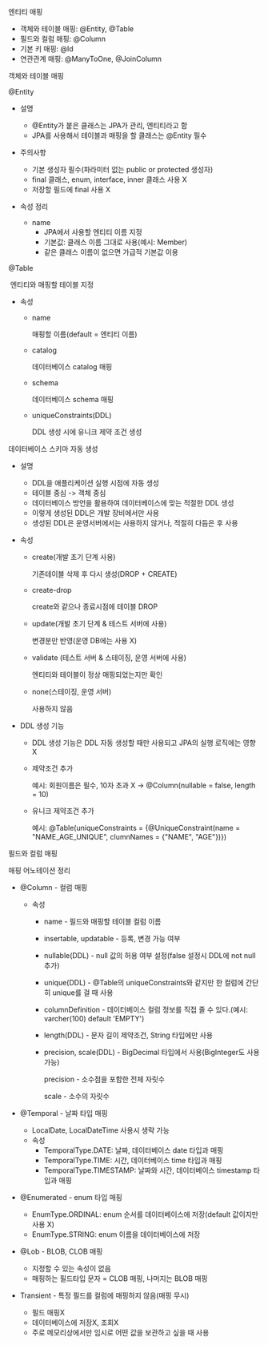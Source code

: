 엔티티 매핑

- 객체와 테이블 매핑: @Entity, @Table
- 필드와 컬럼 매핑: @Column
- 기본 키 매핑: @Id
- 연관관계 매핑: @ManyToOne, @JoinColumn



객체와 테이블 매핑

@Entity

- 설명
  - @Entity가 붙은 클래스는 JPA가 관리, 엔티티라고 함
  - JPA를 사용해서 테이블과 매핑을 할 클래스는 @Entity 필수

- 주의사항
  - 기본 생성자 필수(파라미터 없는 public or protected 생성자)
  - final 클래스, enum, interface, inner 클래스 사용 X
  - 저장할 필드에 final 사용 X

- 속성 정리
  - name
    - JPA에서 사용할 엔티티 이름 지정
    - 기본값: 클래스 이름 그대로 사용(예시: Member)
    - 같은 클래스 이름이 없으면 가급적 기본값 이용

@Table

​	엔티티와 매핑할 테이블 지정

- 속성

  - name

    매핑할 이름(default = 엔티티 이름)

  - catalog

    데이터베이스 catalog 매핑

  - schema

    데이터베이스 schema 매핑

  - uniqueConstraints(DDL)

    DDL 생성 시에 유니크 제약 조건 생성



데이터베이스 스키마 자동 생성

- 설명

  - DDL을 애플리케이션 실행 시점에 자동 생성
  - 테이블 중심 -> 객체 중심
  - 데이터베이스 방언을 활용하여 데이터베이스에 맞는 적절한 DDL 생성
  - 이렇게 생성된 DDL은 개발 장비에서만 사용
  - 생성된 DDL은 운영서버에서는 사용하지 않거나, 적절히 다듬은 후 사용

- 속성

  - create(개발 초기 단계 사용)

    기존테이블 삭제 후 다시 생성(DROP + CREATE)

  - create-drop

    create와 같으나 종료시점에 테이블 DROP

  - update(개발 초기 단계 & 테스트 서버에 사용)

    변경분만 반영(운영 DB에는 사용 X)

  - validate (테스트 서버 & 스테이징, 운영 서버에 사용)

    엔티티와 테이블이 정상 매핑되었는지만 확인

  - none(스테이징, 운영 서버)

    사용하지 않음

- DDL 생성 기능

  - DDL 생성 기능은 DDL 자동 생성할 때만 사용되고 JPA의 실행 로직에는 영향 X

  - 제약조건 추가

    예시: 회원이름은 필수, 10자 초과 X -> @Column(nullable = false, length = 10)

  - 유니크 제약조건 추가

    예시: @Table(uniqueConstraints = {@UniqueConstraint(name = "NAME_AGE_UNIQUE", clumnNames = {"NAME", "AGE"})})



필드와 컬럼 매핑

매핑 어노테이션 정리

- @Column - 컬럼 매핑

  - 속성

    - name - 필드와 매핑할 테이블 컬럼 이름

    - insertable, updatable - 등록, 변경 가능 여부

    - nullable(DDL) - null 값의 허용 여부 설정(false 설정시 DDL에 not null 추가)

    - unique(DDL) - @Table의 uniqueConstraints와 같지만 한 컬럼에 간단히 unique를 걸 때 사용

    - columnDefinition - 데이터베이스 컬럼 정보를 직접 줄 수 있다.(예시: varcher(100) default 'EMPTY')

    - length(DDL) - 문자 길이 제약조건, String 타입에만 사용

    - precision, scale(DDL) - BigDecimal 타입에서 사용(BigInteger도 사용 가능)

      precision - 소수점을 포함한 전체 자릿수

      scale - 소수의 자릿수

- @Temporal - 날짜 타입 매핑

  - LocalDate, LocalDateTime 사용시 생략 가능
  - 속성
    - TemporalType.DATE: 날짜, 데이터베이스 date 타입과 매핑
    - TemporalType.TIME: 시간, 데이터베이스 time 타입과 매핑
    - TemporalType.TIMESTAMP: 날짜와 시간, 데이터베이스 timestamp 타입과 매핑

- @Enumerated - enum 타입 매핑

  - EnumType.ORDINAL: enum 순서를 데이터베이스에 저장(default 값이지만 사용 X)
  - EnumType.STRING: enum 이름을 데이터베이스에 저장

  

- @Lob - BLOB, CLOB 매핑

  - 지정할 수 있는 속성이 없음
  - 매핑하는 필드타입 문자 = CLOB 매핑, 나머지는 BLOB 매핑

- Transient - 특정 필드를 컬럼에 매핑하지 않음(매핑 무시) 

  - 필드 매핑X
  - 데이터베이스에 저장X, 조회X
  - 주로 메모리상에서만 임시로 어떤 값을 보관하고 싶을 때 사용